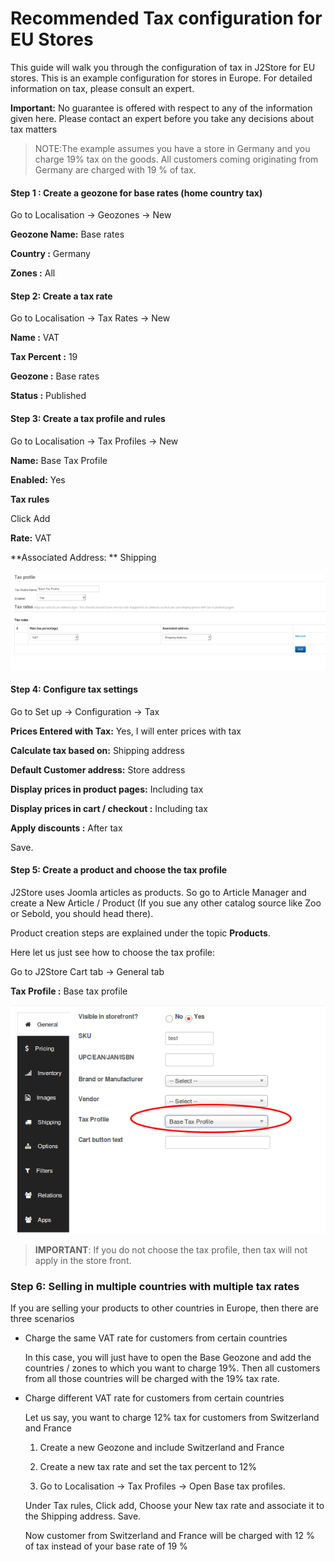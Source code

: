 # Recommended Tax configuration for EU Stores

This guide will walk you through the configuration of tax in J2Store for EU stores. This is an example configuration for stores in Europe. For detailed information on tax, please consult an expert.

**Important:** No guarantee is offered with respect to any of the information given here. Please contact an expert before you take any decisions about tax matters

>NOTE:The example assumes you have a store in Germany and you charge 19% tax on the goods. All customers coming originating from Germany are charged with 19 % of tax.


#### Step 1 : Create a geozone for base rates (home country tax)

Go to Localisation -> Geozones -> New

**Geozone Name:** Base rates

**Country :** Germany

**Zones :** All

#### Step 2: Create a tax rate

Go to Localisation -> Tax Rates -> New

**Name :**  VAT

**Tax Percent :** 19

**Geozone :** Base rates

**Status :** Published

#### Step 3: Create a tax profile and rules

Go to Localisation -> Tax Profiles -> New

**Name:** Base Tax Profile

**Enabled:** Yes

**Tax rules**

Click Add 

**Rate:** VAT

**Associated Address: ** Shipping

![taxprofile](Selection_033.png)


#### Step 4: Configure tax settings

Go to Set up -> Configuration -> Tax

**Prices Entered with Tax:** Yes, I will enter prices with tax

**Calculate tax based on:** Shipping address

**Default Customer address:** Store address

**Display prices in product pages:** Including tax

**Display prices in cart / checkout :** Including tax

**Apply discounts :** After tax

Save.

#### Step 5: Create a product and choose the tax profile

J2Store uses Joomla articles as products. So go to Article Manager and create a New Article / Product (If you sue any other catalog source like Zoo or Sebold, you should head there). 

Product creation steps are explained under the topic **Products**.

Here let us just see how to choose the tax profile:

Go to J2Store Cart tab -> General tab 

**Tax Profile :** Base tax profile

![](Selection_035.png)

>**IMPORTANT**: If you do not choose the tax profile, then tax will not apply in the store front.


### Step 6: Selling in multiple countries with multiple tax rates

If you are selling your products to other countries in Europe, then there are three scenarios

* Charge the same VAT rate for customers from certain countries 

    In this case, you will just have to open the Base Geozone and add the countries / zones to which you want to charge 19%. Then all customers from all those countries will be charged with the 19% tax rate.
    
* Charge different VAT rate for customers from certain countries

    Let us say, you want to charge 12% tax for customers from Switzerland and France
    
    1. Create a new Geozone and include Switzerland and France
    
    2. Create a new tax rate and set the tax percent to 12%
    
    3. Go to Localisation -> Tax Profiles -> Open Base tax profiles.
    
    Under Tax rules, Click add,
    Choose your New tax rate and associate it to the Shipping address.
    Save.
    
    Now customer from Switzerland and France will be charged with 12 % of tax instead of your base rate of 19 %